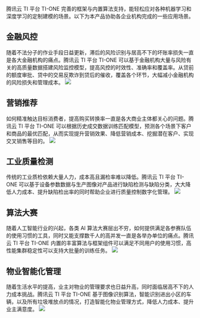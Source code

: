 腾讯云 TI 平台 TI-ONE 完善的框架与内置算法支持，能轻松应对各种机器学习和深度学习的定制建模的场景。以下为本产品协助各企业机构完成的一些应用场景。

## 金融风控
随着不法分子的作业手段日益更新，滞后的风险识别与居高不下的坏账率损失一直是各大金融机构的痛点。腾讯云 TI 平台 TI-ONE 可以基于金融机构大量与风险有关的高质量数据搭建风险监控模型，提高风控的时效性、准确率和覆盖率。从贷前的额度审批、贷中的交易反欺诈到贷后的催收，覆盖各个环节，大幅减小金融机构的风险损失和管理成本。
![](https://main.qcloudimg.com/raw/a1dbfd3966cf5a5e10f3fb24b72bf2e4.jpg)

## 营销推荐
如何精准触达目标消费者，提高购买转换率一直是各大商业主体都关心的问题。腾讯云 TI 平台 TI-ONE 可以根据历史成交数据训练匹配模型，预测各个场景下客户和商品的最优匹配，从而实现提升营销效果、降低营销成本、挖掘潜在客户、实现交叉销售等目的。
![](https://main.qcloudimg.com/raw/255a5a0fd75f3ab874073e52921df5db/2.%E8%90%A5%E9%94%80%E6%8E%A8%E8%8D%90@2xwps%E5%9B%BE%E7%89%87.jpg)

## 工业质量检测
传统的工业质检依赖大量人力，成本高且漏检率难以降低。腾讯云 TI 平台 TI-ONE 可以基于设备参数数据与生产图像对产品进行缺陷检测与缺陷分类，大大降低人力成本、提升缺陷检出率的同时帮助企业进行质量控制数字化管理。 
![](https://main.qcloudimg.com/raw/9d308603026dbbc966f8319185150b4b/3.%E5%B7%A5%E4%B8%9A%E8%B4%A8%E9%87%8F%E6%A3%80%E6%B5%8B@2xwps%E5%9B%BE%E7%89%87.jpg)

## 算法大赛
随着人工智能行业的兴起，各类 AI 算法大赛层出不穷，如何提供满足各参赛队伍的使用习惯的工具，同时又能支撑数千人的高并发一直是各举办单位的痛点。腾讯云 TI 平台 TI-ONE 内置的丰富算法与框架组件可以满足不同用户的使用习惯，高性能集群稳定性可以支持大批量的训练任务。
![](https://main.qcloudimg.com/raw/0302aa6ac3896b4a931685fdd206233b/4.%E7%AE%97%E6%B3%95%E5%A4%A7%E8%B5%9B@2xwps%E5%9B%BE%E7%89%87.jpg)

## 物业智能化管理
随着生活水平的提高，业主对物业的管理要求也日益升高，同时面临居高不下的人力成本挑战。腾讯云 TI 平台 TI-ONE 基于图像识别算法，智能识别进出小区的车辆，以及所有垃圾堆放点的情况，打造智能化物业管理方式，降低人力成本、提升业主满意度。
![](https://main.qcloudimg.com/raw/61296ba56eccd073d359c3dc7f4393e8/5.%E7%89%A9%E4%B8%9A%E6%99%BA%E8%83%BD%E5%8C%96%E7%AE%A1%E7%90%86@2xwps%E5%9B%BE%E7%89%87.jpg)

